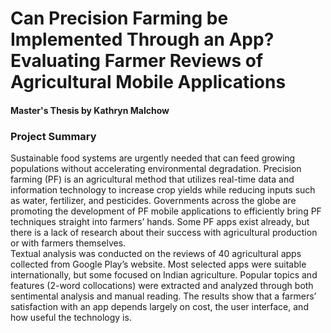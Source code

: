 # Can Precision Farming be Implemented Through an App? <br /> Evaluating Farmer Reviews of Agricultural Mobile Applications 

#### Master's Thesis by Kathryn Malchow

### Project Summary
Sustainable food systems are urgently needed that can feed growing populations without accelerating environmental degradation. Precision farming (PF) is an agricultural method that utilizes real-time data and information technology to increase crop yields while reducing inputs such as water, fertilizer, and pesticides. Governments across the globe are promoting the development of PF mobile applications to efficiently bring PF techniques straight into farmers’ hands. Some PF apps exist already, but there is a lack of research about their success with agricultural production or with farmers themselves. 
<br />
Textual analysis was conducted on the reviews  of 40 agricultural apps collected from Google Play’s website. Most selected apps were suitable internationally, but some focused on Indian agriculture. Popular topics and features (2-word collocations) were extracted and analyzed through both sentimental analysis and manual reading. The results show that a farmers’ satisfaction with an app depends largely on cost, the user interface, and how useful the technology is.  

